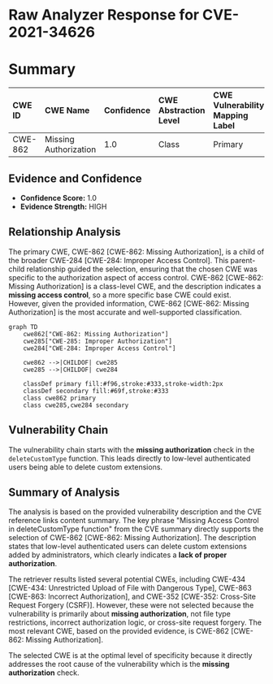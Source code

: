 # Raw Analyzer Response for CVE-2021-34626

# Summary
| CWE ID    | CWE Name                       | Confidence | CWE Abstraction Level | CWE Vulnerability Mapping Label | CWE-Vulnerability Mapping Notes |
| :-------- | :----------------------------- | :--------- | :-------------------- | :------------------------------ | :---------------------------- |
| CWE-862   | Missing Authorization          | 1.0        | Class                 | Primary                         | Allowed-with-Review           |

## Evidence and Confidence

*   **Confidence Score:** 1.0
*   **Evidence Strength:** HIGH

## Relationship Analysis
The primary CWE, CWE-862 [CWE-862: Missing Authorization], is a child of the broader CWE-284 [CWE-284: Improper Access Control]. This parent-child relationship guided the selection, ensuring that the chosen CWE was specific to the authorization aspect of access control. CWE-862 [CWE-862: Missing Authorization] is a class-level CWE, and the description indicates a **missing access control**, so a more specific base CWE could exist. However, given the provided information, CWE-862 [CWE-862: Missing Authorization] is the most accurate and well-supported classification.

```mermaid
graph TD
    cwe862["CWE-862: Missing Authorization"]
    cwe285["CWE-285: Improper Authorization"]
    cwe284["CWE-284: Improper Access Control"]

    cwe862 -->|CHILDOF| cwe285
    cwe285 -->|CHILDOF| cwe284
    
    classDef primary fill:#f96,stroke:#333,stroke-width:2px
    classDef secondary fill:#69f,stroke:#333
    class cwe862 primary
    class cwe285,cwe284 secondary
```

## Vulnerability Chain
The vulnerability chain starts with the **missing authorization** check in the `deleteCustomType` function. This leads directly to low-level authenticated users being able to delete custom extensions.

## Summary of Analysis
The analysis is based on the provided vulnerability description and the CVE reference links content summary. The key phrase "Missing Access Control in deleteCustomType function" from the CVE summary directly supports the selection of CWE-862 [CWE-862: Missing Authorization]. The description states that low-level authenticated users can delete custom extensions added by administrators, which clearly indicates a **lack of proper authorization**.

The retriever results listed several potential CWEs, including CWE-434 [CWE-434: Unrestricted Upload of File with Dangerous Type], CWE-863 [CWE-863: Incorrect Authorization], and CWE-352 [CWE-352: Cross-Site Request Forgery (CSRF)]. However, these were not selected because the vulnerability is primarily about **missing authorization**, not file type restrictions, incorrect authorization logic, or cross-site request forgery. The most relevant CWE, based on the provided evidence, is CWE-862 [CWE-862: Missing Authorization].

The selected CWE is at the optimal level of specificity because it directly addresses the root cause of the vulnerability which is the **missing authorization** check.